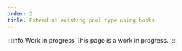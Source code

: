 ```yaml
---
order: 2
title: Extend an existing pool type using hooks
---
```


:::info Work in progress
This page is a work in progress.
:::